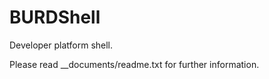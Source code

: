 BURDShell
=========

Developer platform shell.

Please read __documents/readme.txt for further information.


